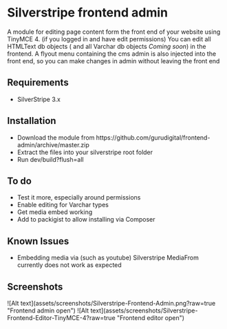 Silverstripe frontend admin
=============================

A module for editing page content form the front end of your website using TinyMCE 4. (if you logged in and have edit permissions)
You can edit all HTMLText db objects ( and all Varchar db objects *Coming soon*) in the frontend.
A flyout menu containing the cms admin is also injected into the front end, so you can make changes in admin without leaving the front end

<h2>Requirements</h2>
<ul>
<li>SilverStripe 3.x</li>
</ul>

<h2>Installation</h2>
<ul>
<li>Download the module from https://github.com/gurudigital/frontend-admin/archive/master.zip</li>
<li>Extract the files into your silverstripe root folder</li>
<li>Run dev/build?flush=all</li>
</ul>

<h2>To do</h2>
<ul>
<li>Test it more, especially around permissions</li>
<li>Enable editing for Varchar types</li>
<li>Get media embed working</li>
<li>Add to packigist to allow installing via Composer</li>
</ul>
<h2>Known Issues</h2>
<ul>
<li>Embedding media via (such as youtube) Silverstripe MediaFrom currently does not work as expected</li>
</ul>

<h2>Screenshots</h2>
![Alt text](assets/screenshots/Silverstripe-Frontend-Admin.png?raw=true "Frontend admin open")
![Alt text](assets/screenshots/Silverstripe-Frontend-Editor-TinyMCE-4?raw=true "Frontend editor open")


